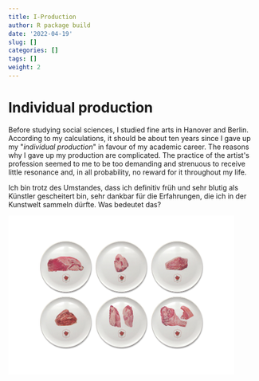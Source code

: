 ```yaml
---
title: I-Production
author: R package build
date: '2022-04-19'
slug: []
categories: []
tags: []
weight: 2
---
```


# Individual production

Before studying social sciences, I studied fine arts in Hanover and Berlin. According to my calculations, it should be about ten years since I gave up my "_individual production_" in favour of my academic career. The reasons why I gave up my production are complicated. The practice of the artist's profession seemed to me to be too demanding and strenuous to receive little resonance and, in all probability, no reward for it throughout my life. 

Ich bin trotz des Umstandes, dass ich definitiv früh und sehr blutig als Künstler gescheitert bin, sehr dankbar für die Erfahrungen, die ich in der Kunstwelt sammeln dürfte. Was bedeutet das?

<img src="images/Unbenannt-1.png" alt="" width="90%"/>
